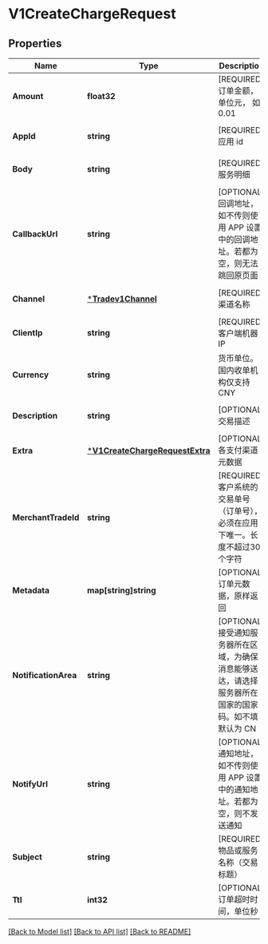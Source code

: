 # V1CreateChargeRequest

## Properties
Name | Type | Description | Notes
------------ | ------------- | ------------- | -------------
**Amount** | **float32** | [REQUIRED] 订单金额，单位元， 如 0.01 | [optional] [default to null]
**AppId** | **string** | [REQUIRED] 应用 id | [optional] [default to null]
**Body** | **string** | [REQUIRED] 服务明细 | [optional] [default to null]
**CallbackUrl** | **string** | [OPTIONAL] 回调地址，如不传则使用 APP 设置中的回调地址。若都为空，则无法跳回原页面 | [optional] [default to null]
**Channel** | [***Tradev1Channel**](tradev1Channel.md) | [REQUIRED] 渠道名称 | [optional] [default to null]
**ClientIp** | **string** | [REQUIRED] 客户端机器 IP | [optional] [default to null]
**Currency** | **string** | 货币单位。国内收单机构仅支持 CNY | [optional] [default to null]
**Description** | **string** | [OPTIONAL] 交易描述 | [optional] [default to null]
**Extra** | [***V1CreateChargeRequestExtra**](v1CreateChargeRequestExtra.md) | [OPTIONAL] 各支付渠道元数据 | [optional] [default to null]
**MerchantTradeId** | **string** | [REQUIRED] 客户系统的交易单号（订单号），必须在应用下唯一。长度不超过30个字符 | [optional] [default to null]
**Metadata** | **map[string]string** | [OPTIONAL] 订单元数据，原样返回 | [optional] [default to null]
**NotificationArea** | **string** | [OPTIONAL] 接受通知服务器所在区域，为确保消息能够送达，请选择服务器所在国家的国家码。如不填默认为 CN | [optional] [default to null]
**NotifyUrl** | **string** | [OPTIONAL] 通知地址，如不传则使用 APP 设置中的通知地址。若都为空，则不发送通知 | [optional] [default to null]
**Subject** | **string** | [REQUIRED] 物品或服务名称（交易标题） | [optional] [default to null]
**Ttl** | **int32** | [OPTIONAL] 订单超时时间，单位秒 | [optional] [default to null]

[[Back to Model list]](../README.md#documentation-for-models) [[Back to API list]](../README.md#documentation-for-api-endpoints) [[Back to README]](../README.md)


